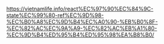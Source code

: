 https://vietnamlife.info/react%EC%97%90%EC%84%9C-state%EC%99%80-ref%EC%9D%98-%EC%B0%A8%EC%9D%B4%EC%A0%90-%EB%B0%8F-%EC%82%AC%EC%9A%A9-%EC%82%AC%EB%A1%80-%EC%9D%B4%ED%95%B4%ED%95%98%EA%B8%B0/